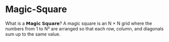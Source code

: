 # Magic-Square
What is a 𝗠𝗮𝗴𝗶𝗰 𝗦𝗾𝘂𝗮𝗿𝗲?  A magic square is an N × N grid where the numbers from 1 to N² are arranged so that each row, column, and diagonals sum up to the same value.
